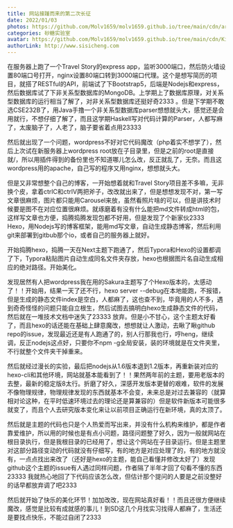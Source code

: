 ```yaml
---
title: 网站接踵而来的第二次长征
date: 2022/01/03
photos: https://github.com/Molv1659/molv1659.github.io/tree/main/cdn/article-covers/18.JPG
categories: 砂糖实验室
avatar: https://github.com/Molv1659/molv1659.github.io/tree/main/cdn/Kirito1.jpg
authorLink: http://www.sisicheng.com
---
```

在服务器上跑了一个Travel Story的express app，监听3000端口，然后防火墙设置80端口号打开，nginx设置80端口转到3000端口代理。这个是想写简历的项目，就搭了RESTful的API，前端试了下Bootstrap5，后端是Nodejs和express，然后数据库试了下非关系型数据库的MongoDB。上学期上了数据库原理，对关系型数据库的运行相当了解了，对非关系型数据库还挺好奇2333 。但是下学期不敢选CSE232B了，用Java手撸一个非关系型数据库parser想想就头大，感觉还是会用就行，不想仔细了解了，而且这学期Haskell写对代码计算的Parser，人都写麻了，太废脑子了，人老了，脑子要省着点用23333

然后就出现了一个问题，wordpress不好对它代码魔改（php着实不想学了），然后上次试在新服务器上wordpress root放在子目录里，但是之前的root是直接就/，所以用插件得到的备份里也不知道哪儿怎么改，反正就乱了，无奈。而且这wordpress用的apache，自己写的程序又用nginx，想想就头大。

但是又非常想整个自己的博客，一开始想着就和Travel Story项目差不多嘛，无非换个皮，拿着ctrlC和ctrlV两把斧子，改改就出来了，但是想想发现不对，第一写文章很麻烦，图片都只能用Carousel来放，虽然看照片啥的可以，但是讲技术时候要是图不在对应位置很麻烦。就琢磨着有没有什么能把md文件转成html的包，这样写文章也方便，捣腾捣腾发现包都不好用，但是发现了个新家伙2333 Hexo，用Nodejs写的博客框架，能用md写文章，自动生成静态博客，然后利用git来部署到gitbub那个io，或者自己的服务器上就好。

开始捣腾hexo，捣腾一天在Next主题下跑通了，然后Typora和Hexo的设置都调了下，Typora粘贴图片自动生成同名文件夹存放，hexo也根据图片名自动生成相应的绝对路径。开始美化。

发现居然有人把wordpress我在用的Sakura主题写了个Hexo版本的，太感动了！！开始用，结果一天了还不行，hexo server --debug在本地能跑，不报错，但是生成的静态文件index是空白，人都麻了，这也查不到，毕竟用的人不多，遇到奇奇怪怪的问题只能自立根生，然后试图去搞明白hexo生成静态文件的代码，然后就在一堆技术文档中迷失了23333 放弃。但是小不甘心，这个主题太好看了，而且hexo的话还能在基础上肆意魔改，想想就让人激动，去瞅了瞅github repo的issue，发现最近还是有人跑通了的，别人行那我也行，哼heng，继续调，反正nodejs这点好，只要你不npm -g全局安装，装的环境就是在文件夹里，不行就整个文件夹干掉重来。

然后就经过漫长的实验，最后把nodejs从1.6版本退到1.2版本，再重新装对应的hexo-cli和其他环境，网站就基本能看到了！！果然两年前的主题，要用老版本的去整，最新的稳定版8太行。折磨了好久，深感开发版本更替的艰难，软件的发展不像物理规律，物理规律发现的东西就基本不会变，未来总是对过去兼容的（就算相对论这种，在平时低速环境过去的理论还是算兼容的）但是软件新版本可能很多就变了，而且个人去研究版本变化来让以前项目正确运行在新环境，真的太顶了。

然后就是主题的代码也只是个人热爱而写出来，并没有什么机构来维护，都是作者靠爱维护，所以用的时候也是有点小问题，路径问题整了好久，因为一般就网站在根目录执行，但是我根目录的已经用了，想让这个网站在子目录运行。但是主题里对这部分路径变动的代码就没有仔细写，有的地方是对应处理了的，有的地方就没有，一点点找出来改了（还好是hexo的主题，能自己看懂并修改太好了）发现github这个主题的issue有人遇过同样问题，作者隔了半年才回了句看不懂的东西23333 我就热心地回了下代码应该怎么改，但估计那个提问的人要是之前没整好的话早都放弃调了吧2333

然后就开始了快乐的美化环节！加加改改，现在网站真好看！！而且还很方便继续魔改，感觉是比较有成就感的事儿！到SD这几个月找实习找得人都麻了，生活还是要找点快乐，不能过自闭了2333